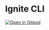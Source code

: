 # Ignite CLI

[![Open in Gitpod](https://gitpod.io/button/open-in-gitpod.svg)](https://github.com/anhskrttt/ignite-cli-clone.git)
